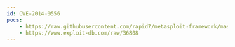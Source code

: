 ```yaml
---
id: CVE-2014-0556
pocs:
    - https://raw.githubusercontent.com/rapid7/metasploit-framework/master/modules/exploits/windows/browser/adobe_flash_copy_pixels_to_byte_array.rb
    - https://www.exploit-db.com/raw/36808
---
```

